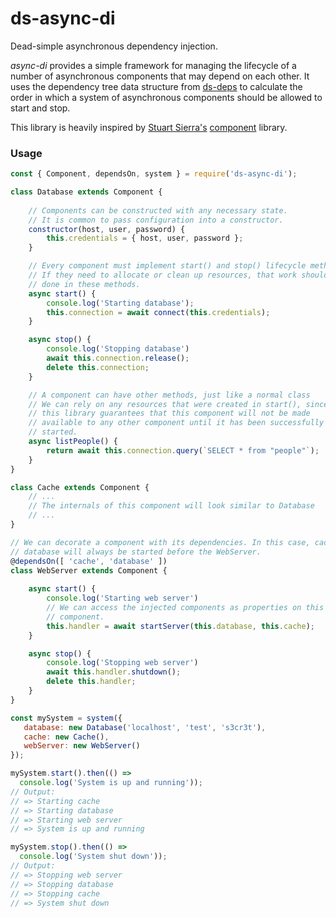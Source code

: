 # ds-async-di

Dead-simple asynchronous dependency injection.

*async-di* provides a simple framework for managing the lifecycle of a number
of asynchronous components that may depend on each other. It uses the dependency
tree data structure from [ds-deps](https://github.com/kendru/ds-deps) to
calculate the order in which a system of asynchronous components should be
allowed to start and stop.

This library is heavily inspired by [Stuart Sierra's](https://github.com/stuartsierra)
[component](https://github.com/stuartsierra/component) library.

### Usage

```javascript
const { Component, dependsOn, system } = require('ds-async-di');

class Database extends Component {
    
    // Components can be constructed with any necessary state.
    // It is common to pass configuration into a constructor.
    constructor(host, user, password) {
        this.credentials = { host, user, password };
    }

    // Every component must implement start() and stop() lifecycle methods
    // If they need to allocate or clean up resources, that work should be
    // done in these methods.
    async start() {
        console.log('Starting database');
        this.connection = await connect(this.credentials);
    }

    async stop() {
        console.log('Stopping database')
        await this.connection.release();
        delete this.connection;
    }

    // A component can have other methods, just like a normal class
    // We can rely on any resources that were created in start(), since
    // this library guarantees that this component will not be made
    // available to any other component until it has been successfully
    // started.
    async listPeople() {
        return await this.connection.query(`SELECT * from "people"`);
    }
}

class Cache extends Component {
    // ...
    // The internals of this component will look similar to Database
    // ...
}

// We can decorate a component with its dependencies. In this case, cache and
// database will always be started before the WebServer.
@dependsOn([ 'cache', 'database' ])
class WebServer extends Component {
    
    async start() {
        console.log('Starting web server')
        // We can access the injected components as properties on this
        // component.
        this.handler = await startServer(this.database, this.cache);
    }

    async stop() {
        console.log('Stopping web server')
        await this.handler.shutdown();
        delete this.handler;
    }
}

const mySystem = system({
   database: new Database('localhost', 'test', 's3cr3t'),
   cache: new Cache(),
   webServer: new WebServer()
});

mySystem.start().then(() =>
  console.log('System is up and running'));
// Output:
// => Starting cache
// => Starting database
// => Starting web server
// => System is up and running

mySystem.stop().then(() =>
  console.log('System shut down'));
// Output:
// => Stopping web server
// => Stopping database
// => Stopping cache
// => System shut down
```
